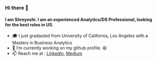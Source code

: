 ### Hi there 👋


#### I am Shreyeshi. I am an experienced Analytics/DS Professional, looking for the best roles in US. 

- :mortar_board: I just gradauted from University of California, Los Angeles with a Masters in Business Analytics
- 🔭 I’m currently working on my github profile. :laughing:
- :mailbox: Reach me at : [LinkedIn](https://www.linkedin.com/in/sshreyeshi/), [Medium](https://medium.com/@sshreyeshi) 
